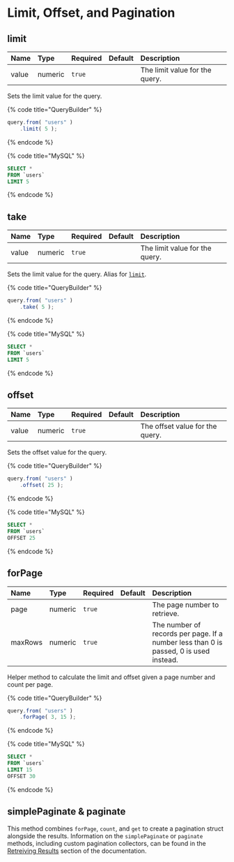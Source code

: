 # Limit, Offset, and Pagination

## limit

| Name | Type | Required | Default | Description |
| :--- | :--- | :--- | :--- | :--- |
| value | numeric | `true` |  | The limit value for the query. |

Sets the limit value for the query.

{% code title="QueryBuilder" %}
```javascript
query.from( "users" )
    .limit( 5 );
```
{% endcode %}

{% code title="MySQL" %}
```sql
SELECT *
FROM `users`
LIMIT 5
```
{% endcode %}

## take

| Name | Type | Required | Default | Description |
| :--- | :--- | :--- | :--- | :--- |
| value | numeric | `true` |  | The limit value for the query. |

Sets the limit value for the query.  Alias for [`limit`](limit-offset-and-pagination.md#limit).

{% code title="QueryBuilder" %}
```javascript
query.from( "users" )
    .take( 5 );
```
{% endcode %}

{% code title="MySQL" %}
```sql
SELECT *
FROM `users`
LIMIT 5
```
{% endcode %}

## offset

| Name | Type | Required | Default | Description |
| :--- | :--- | :--- | :--- | :--- |
| value | numeric | `true` |  | The offset value for the query. |

Sets the offset value for the query.

{% code title="QueryBuilder" %}
```javascript
query.from( "users" )
    .offset( 25 );
```
{% endcode %}

{% code title="MySQL" %}
```sql
SELECT *
FROM `users`
OFFSET 25
```
{% endcode %}

## forPage

| Name | Type | Required | Default | Description |
| :--- | :--- | :--- | :--- | :--- |
| page | numeric | `true` |  | The page number to retrieve. |
| maxRows | numeric | `true` |  | The number of records per page.  If a number less than 0 is passed, 0 is used instead. |

Helper method to calculate the limit and offset given a page number and count per page.

{% code title="QueryBuilder" %}
```javascript
query.from( "users" )
    .forPage( 3, 15 );
```
{% endcode %}

{% code title="MySQL" %}
```sql
SELECT *
FROM `users`
LIMIT 15
OFFSET 30
```
{% endcode %}

## simplePaginate & paginate

This method combines `forPage`, `count`, and `get` to create a pagination struct alongside the results. Information on the `simplePaginate` or `paginate` methods, including custom pagination collectors, can be found in the [Retreiving Results](../executing-queries/retrieving-results.md#paginate) section of the documentation.



